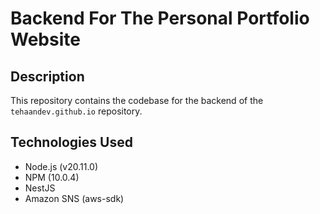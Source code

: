 # Backend For The Personal Portfolio Website

## Description

This repository contains the codebase for the backend of the `tehaandev.github.io` repository.

## Technologies Used

- Node.js (v20.11.0)
- NPM (10.0.4)
- NestJS
- Amazon SNS (aws-sdk)
